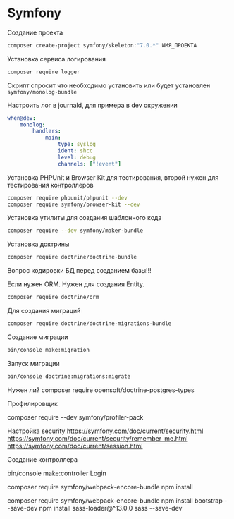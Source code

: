 # Symfony

Создание проекта

```bash
composer create-project symfony/skeleton:"7.0.*" ИМЯ_ПРОЕКТА
```

Установка сервиса логирования

```bash
composer require logger
```

Скрипт спросит что необходимо установить или будет установлен `symfony/monolog-bundle`

Настроить лог в journald, для примера в dev окружении

```yaml config/packages/monolog.yaml
when@dev:
    monolog:
        handlers:
            main:
                type: syslog
                ident: shcc
                level: debug
                channels: ["!event"]
```

Установка PHPUnit и Browser Kit для тестирования, второй нужен для тестирования контроллеров

```bash
composer require phpunit/phpunit --dev
composer require symfony/browser-kit --dev
```

Установка утилиты для создания шаблонного кода

```bash
composer require --dev symfony/maker-bundle
```

Установка доктрины

```bash
composer require doctrine/doctrine-bundle
```

Вопрос кодировки БД перед созданием базы!!!

Если нужен ORM. Нужен для создания Entity.

```bash
composer require doctrine/orm
```

Для создания миграций

```bash
composer require doctrine/doctrine-migrations-bundle
```

Создание миграции

```bash
bin/console make:migration
```

Запуск миграции

```bash
bin/console doctrine:migrations:migrate
```

Нужен ли?
composer require opensoft/doctrine-postgres-types

Профилировщик

composer require --dev symfony/profiler-pack

Настройка security
<https://symfony.com/doc/current/security.html>
<https://symfony.com/doc/current/security/remember_me.html>
<https://symfony.com/doc/current/session.html>

Создание контроллера

bin/console make:controller Login

composer require symfony/webpack-encore-bundle
npm install

composer require symfony/webpack-encore-bundle
npm install bootstrap --save-dev
npm install sass-loader@^13.0.0 sass --save-dev
